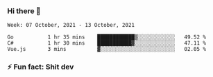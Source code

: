 ### Hi there 👋
<!--START_SECTION:waka-->
```text
Week: 07 October, 2021 - 13 October, 2021

Go           1 hr 35 mins    ████████████▒░░░░░░░░░░░░   49.52 % 
C#           1 hr 30 mins    ███████████▓░░░░░░░░░░░░░   47.11 % 
Vue.js       3 mins          ▓░░░░░░░░░░░░░░░░░░░░░░░░   02.05 % 
```
<!--END_SECTION:waka-->
<!--
**TG4LAaron/TG4LAaron** is a ✨ _special_ ✨ repository because its `README.md` (this file) appears on your GitHub profile.

Here are some ideas to get you started:

- 🔭 I’m currently working on ...
- 🌱 I’m currently learning ...
- 👯 I’m looking to collaborate on ...
- 🤔 I’m looking for help with ...
- 💬 Ask me about ...
- 📫 How to reach me: ...
- 😄 Pronouns: ...
- ⚡ Fun fact: ...
-->
### ⚡ Fun fact: Shit dev
